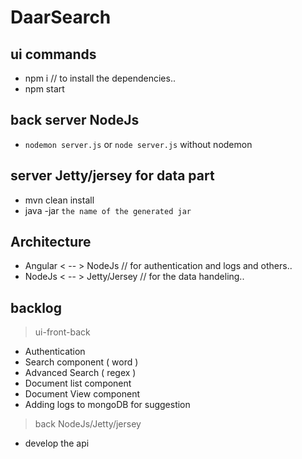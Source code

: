 # DaarSearch

## ui commands
* npm i         // to install the dependencies..
* npm start

## back server NodeJs
* `nodemon server.js`  or `node server.js` without nodemon

## server Jetty/jersey for data part
*  mvn clean install
* java -jar `the name of the generated jar`

## Architecture

* Angular < -- > NodeJs  // for authentication and logs and others..
* NodeJs < -- > Jetty/Jersey // for the data handeling..


## backlog
> ui-front-back
* Authentication 
* Search component ( word )
* Advanced Search ( regex )
* Document list component
* Document View component
* Adding logs to mongoDB for suggestion 
> back NodeJs/Jetty/jersey
* develop the api
